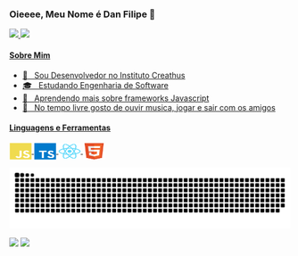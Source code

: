 ### Oieeee, Meu Nome é Dan Filipe 👋

<div>
 <a href="https://github.com/DanFilipe28">
  <img height="180em" src="https://github-readme-stats.vercel.app/api?username=DanFilipe28s&show_icons=true&theme=dracula&include_all_commits=true&count_private=true"/>
  <img height="180em" src="https://github-readme-stats.vercel.app/api/top-langs/?username=DanFilipe28&layout=compact&langs_count=8&theme=dracula"/>
</div>

#### Sobre Mim
- 🔭 &nbsp; Sou Desenvolvedor no Instituto Creathus
- 🎓 &nbsp; Estudando Engenharia de Software
- 🌱 &nbsp; Aprendendo mais sobre frameworks Javascript
- 🌱 &nbsp; No tempo livre  gosto de ouvir musica, jogar e sair com os amigos 
 
 
  
 #### Linguagens e Ferramentas
  
<div style="display: inline_block">
  <img align="center" alt="Js" height="30" width="40" src="https://raw.githubusercontent.com/devicons/devicon/master/icons/javascript/javascript-plain.svg">
  <img align="center" alt="Ts" height="30" width="40" src="https://raw.githubusercontent.com/devicons/devicon/master/icons/typescript/typescript-plain.svg">
  <img align="center" alt="React" height="30" width="40" src="https://raw.githubusercontent.com/devicons/devicon/master/icons/react/react-original.svg">
  <img align="center" alt="HTML" height="30" width="40" src="https://raw.githubusercontent.com/devicons/devicon/master/icons/html5/html5-original.svg">
</div>
 
 
 
 ![Snake animation](https://github.com/DanFilipe28/DanFilipe28/blob/output/github-contribution-grid-snake.svg)

<div> 
    <a href="https://www.linkedin.com/in/dan-filipe-89128514a/" target="_blank"><img src="https://img.shields.io/badge/linkedin-%230077B5.svg?style=for-the-badge&logo=linkedin&logoColor=white" target="_blank"></a>
    <a href="https://www.instagram.com/_danfilipe/" target="_blank"><img src="https://img.shields.io/badge/-Instagram-%23E4405F?style=for-the-badge&logo=instagram&logoColor=white" target="_blank"></a> 
</div>
